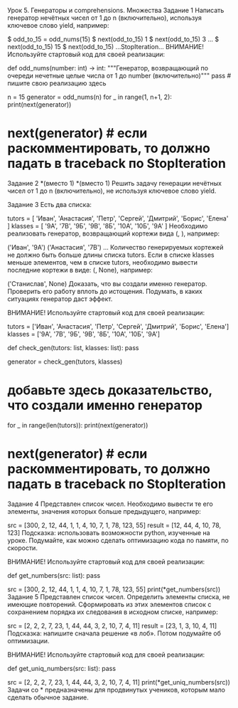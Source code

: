 Урок 5. Генераторы и comprehensions. Множества
Задание 1
Написать генератор нечётных чисел от 1 до n (включительно), используя ключевое слово yield, например:

$ odd_to_15 = odd_nums(15)
$ next(odd_to_15)
1
$ next(odd_to_15)
3
...
$ next(odd_to_15)
15
$ next(odd_to_15)
...StopIteration...
ВНИМАНИЕ! Используйте стартовый код для своей реализации:

def odd_nums(number: int) -> int:
    """Генератор, возвращающий по очереди нечетные целые числа от 1 до number (включительно)"""
    pass  # пишите свою реализацию здесь
    

n = 15
generator = odd_nums(n)
for _ in range(1, n+1, 2):
    print(next(generator))
# next(generator)  # если раскомментировать, то должно падать в traceback по StopIteration
Задание 2 *(вместо 1)
*(вместо 1) Решить задачу генерации нечётных чисел от 1 до n (включительно), не используя ключевое слово yield.

Задание 3
Есть два списка:

tutors = [
    'Иван', 'Анастасия', 'Петр', 'Сергей', 
    'Дмитрий', 'Борис', 'Елена'
]
klasses = [
    '9А', '7В', '9Б', '9В', '8Б', '10А', '10Б', '9А'
]
Необходимо реализовать генератор, возвращающий кортежи вида (<tutor>, <klass>), например:

('Иван', '9А')
('Анастасия', '7В')
...
Количество генерируемых кортежей не должно быть больше длины списка tutors. Если в списке klasses меньше элементов, чем в списке tutors, необходимо вывести последние кортежи в виде: (<tutor>, None), например:

('Станислав', None)
Доказать, что вы создали именно генератор. Проверить его работу вплоть до истощения. Подумать, в каких ситуациях генератор даст эффект.

ВНИМАНИЕ! Используйте стартовый код для своей реализации:

tutors = ['Иван', 'Анастасия', 'Петр', 'Сергей', 'Дмитрий', 'Борис', 'Елена']
klasses = ['9А', '7В', '9Б', '9В', '8Б', '10А', '10Б', '9А']


def check_gen(tutors: list, klasses: list):
    pass


generator = check_gen(tutors, klasses)
# добавьте здесь доказательство, что создали именно генератор 
for _ in range(len(tutors)):
    print(next(generator))
# next(generator)  # если раскомментировать, то должно падать в traceback по StopIteration
Задание 4
Представлен список чисел. Необходимо вывести те его элементы, значения которых больше предыдущего, например:

src = [300, 2, 12, 44, 1, 1, 4, 10, 7, 1, 78, 123, 55]
result = [12, 44, 4, 10, 78, 123]
Подсказка: использовать возможности python, изученные на уроке. Подумайте, как можно сделать оптимизацию кода по памяти, по скорости.

ВНИМАНИЕ! Используйте стартовый код для своей реализации:

def get_numbers(src: list):
    pass


src = [300, 2, 12, 44, 1, 1, 4, 10, 7, 1, 78, 123, 55]
print(*get_numbers(src))
Задание 5
Представлен список чисел. Определить элементы списка, не имеющие повторений. Сформировать из этих элементов список с сохранением порядка их следования в исходном списке, например:

src = [2, 2, 2, 7, 23, 1, 44, 44, 3, 2, 10, 7, 4, 11]
result = [23, 1, 3, 10, 4, 11]
Подсказка: напишите сначала решение «в лоб». Потом подумайте об оптимизации.

ВНИМАНИЕ! Используйте стартовый код для своей реализации:

def get_uniq_numbers(src: list):
    pass


src = [2, 2, 2, 7, 23, 1, 44, 44, 3, 2, 10, 7, 4, 11]
print(*get_uniq_numbers(src))
Задачи со * предназначены для продвинутых учеников, которым мало сделать обычное задание.